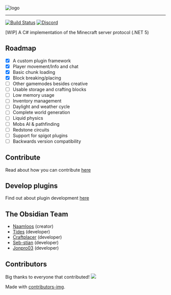 ![logo](https://i.imgur.com/jU1lkP4.png)

---

[![Build Status](https://dev.azure.com/naamloos-ops/Obsidian/_apis/build/status/Naamloos.Obsidian?branchName=master)](https://dev.azure.com/naamloos-ops/Obsidian/_build/latest?definitionId=1&branchName=master)
[![Discord](https://img.shields.io/discord/772894170451804220.svg)](https://discord.gg/gQBtqyXChu)

[WIP] A C# implementation of the Minecraft server protocol (.NET 5)

## Roadmap
- [x] A custom plugin framework
- [x] Player movement/Info and chat
- [x] Basic chunk loading
- [x] Block breaking/placing
- [ ] Other gamemodes besides creative
- [ ] Usable storage and crafting blocks
- [ ] Low memory usage
- [ ] Inventory management
- [ ] Daylight and weather cycle
- [ ] Complete world generation
- [ ] Liquid physics
- [ ] Mobs AI & pathfinding
- [ ] Redstone circuits
- [ ] Support for spigot plugins
- [ ] Backwards version compatibility

## Contribute
Read about how you can contribute [here](https://github.com/ObsidianServer/Obsidian/wiki/Contribute)

## Develop plugins
Find out about plugin development [here](https://github.com/ObsidianServer/Obsidian/wiki/Plugin-development)

## The Obsidian Team
- [Naamloos](https://github.com/Naamloos) (creator)
- [Tides](https://github.com/Tides) (developer)
- [Craftplacer](https://github.com/Craftplacer/) (developer)
- [Seb-stian](https://github.com/Seb-stian) (developer)
- [Jonpro03](https://github.com/Jonpro03) (developer)

## Contributors
Big thanks to everyone that contributed!
<a href="https://github.com/naamloos/obsidian/graphs/contributors">
  <img src="https://contributors-img.web.app/image?repo=naamloos/obsidian" />
</a>

Made with [contributors-img](https://contributors-img.web.app).
